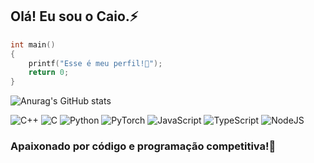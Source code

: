 ## Olá! Eu sou o Caio.⚡
```c
int main()
{
    printf("Esse é meu perfil!🤖");
    return 0;
}
```
![Anurag's GitHub stats](https://github-readme-stats.vercel.app/api?username=caiojcavalcante&show_icons=true&count_private=true&hide_border=true&text_color=FFFFFF&bg_color=222222&border_radius=30)

![C++](https://img.shields.io/badge/c++-%2300599C.svg?style=for-the-badge&logo=c%2B%2B&logoColor=white)
![C](https://img.shields.io/badge/c-%2300599C.svg?style=for-the-badge&logo=c&logoColor=white)
![Python](https://img.shields.io/badge/python-3670A0?style=for-the-badge&logo=python&logoColor=ffdd54) ![PyTorch](https://img.shields.io/badge/PyTorch-%23EE4C2C.svg?style=for-the-badge&logo=PyTorch&logoColor=white) ![JavaScript](https://img.shields.io/badge/javascript-%23323330.svg?style=for-the-badge&logo=javascript&logoColor=%23F7DF1E) ![TypeScript](https://img.shields.io/badge/typescript-%23007ACC.svg?style=for-the-badge&logo=typescript&logoColor=white) ![NodeJS](https://img.shields.io/badge/node.js-6DA55F?style=for-the-badge&logo=node.js&logoColor=white)
<br/>

### Apaixonado por código e programação competitiva!🚀

